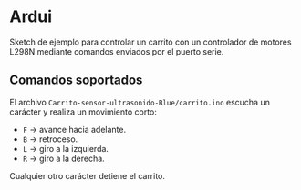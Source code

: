 # Ardui

Sketch de ejemplo para controlar un carrito con un controlador de motores
L298N mediante comandos enviados por el puerto serie.

## Comandos soportados

El archivo `Carrito-sensor-ultrasonido-Blue/carrito.ino` escucha un carácter y
realiza un movimiento corto:

- `F` &rarr; avance hacia adelante.
- `B` &rarr; retroceso.
- `L` &rarr; giro a la izquierda.
- `R` &rarr; giro a la derecha.

Cualquier otro carácter detiene el carrito.
